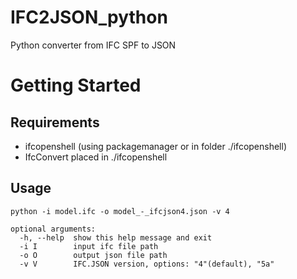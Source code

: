 # IFC2JSON_python
Python converter from IFC SPF to JSON

# Getting Started

## Requirements
- ifcopenshell (using packagemanager or in folder ./ifcopenshell)
- IfcConvert placed in ./ifcopenshell

## Usage
```
python -i model.ifc -o model_-_ifcjson4.json -v 4
```
```
optional arguments:
  -h, --help  show this help message and exit
  -i I        input ifc file path
  -o O        output json file path
  -v V        IFC.JSON version, options: "4"(default), "5a"
```